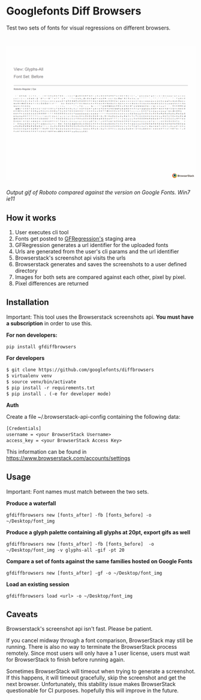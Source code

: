 # Googlefonts Diff Browsers

Test two sets of fonts for visual regressions on different browsers.

# ![Font Bakery](demo.gif)
*Output gif of Roboto compared against the version on Google Fonts. Win7 ie11*

## How it works

1. User executes cli tool
2. Fonts get posted to [GFRegression's](http://45.55.138.144/) staging area
3. GFRegression generates a url identifier for the uploaded fonts
4. Urls are generated from the user's cli params and the url identifier
5. Browserstack's screenshot api visits the urls
6. Browserstack generates and saves the screenshots to a user defined directory
7. Images for both sets are compared against each other, pixel by pixel.
8. Pixel differences are returned


## Installation

Important: This tool uses the Browserstack screenshots api. **You must have a subscription** in order to use this.


**For non developers:**

```
pip install gfdiffbrowsers
```

**For developers**

```
$ git clone https://github.com/googlefonts/diffbrowsers
$ virtualenv venv
$ source venv/bin/activate
$ pip install -r requirements.txt
$ pip install . (-e for developer mode)
```

**Auth**

Create a file ~/.browserstack-api-config containing the following data:

```
[Credentials]
username = <your BrowserStack Username>
access_key = <your BrowserStack Access Key>
```

This information can be found in https://www.browserstack.com/accounts/settings



## Usage

Important: Font names must match between the two sets.

**Produce a waterfall**

```
gfdiffbrowsers new [fonts_after] -fb [fonts_before] -o ~/Desktop/font_img
```

**Produce a glyph palette containing all glyphs at 20pt, export gifs as well**

```
gfdiffbrowsers new [fonts_after] -fb [fonts_before]  -o ~/Desktop/font_img -v glyphs-all -gif -pt 20
```

**Compare a set of fonts against the same families hosted on Google Fonts**

```
gfdiffbrowsers new [fonts_after] -gf -o ~/Desktop/font_img
```

**Load an existing session**

```
gfdiffbrowsers load <url> -o ~/Desktop/font_img
```

## Caveats

Browserstack's screenshot api isn't fast. Please be patient.

If you cancel midway through a font comparison, BrowserStack may still be running. There is also no way to terminate the BrowserStack process remotely. Since most users will only have a 1 user license, users must wait for BrowserStack to finish before running again.

Sometimes BrowserStack will timeout when trying to generate a screenshot. If this happens, it will timeout gracefully, skip the screenshot and get the next browser. Unfortunately, this stability issue makes BrowserStack questionable for CI purposes. hopefully this will improve in the future.
